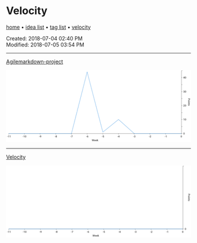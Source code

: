 # Velocity

[home](index.md) • [idea list](ideas.md) • [tag list](tags.md) • [velocity](velocity.md)

Created: 2018-07-04 02:40 PM  
Modified: 2018-07-05 03:54 PM  

---

[Agilemarkdown-project](agilemarkdown-project.md)

![velocity](agilemarkdown-project/velocity.png)


---

[Velocity](velocity.md)

![velocity](velocity/velocity.png)


